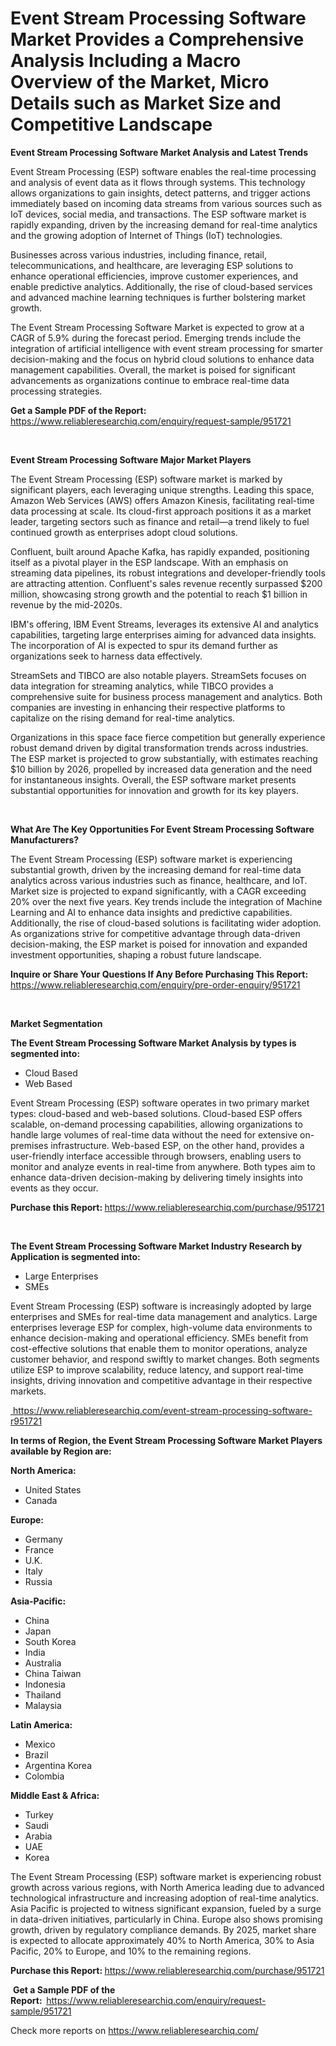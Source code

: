 <p><h1>Event Stream Processing Software Market Provides a Comprehensive Analysis Including a Macro Overview of the Market, Micro Details such as Market Size and Competitive Landscape</h1></p><p><strong>Event Stream Processing Software Market Analysis and Latest Trends</strong></p>
<p><p>Event Stream Processing (ESP) software enables the real-time processing and analysis of event data as it flows through systems. This technology allows organizations to gain insights, detect patterns, and trigger actions immediately based on incoming data streams from various sources such as IoT devices, social media, and transactions. The ESP software market is rapidly expanding, driven by the increasing demand for real-time analytics and the growing adoption of Internet of Things (IoT) technologies. </p><p>Businesses across various industries, including finance, retail, telecommunications, and healthcare, are leveraging ESP solutions to enhance operational efficiencies, improve customer experiences, and enable predictive analytics. Additionally, the rise of cloud-based services and advanced machine learning techniques is further bolstering market growth. </p><p>The Event Stream Processing Software Market is expected to grow at a CAGR of 5.9% during the forecast period. Emerging trends include the integration of artificial intelligence with event stream processing for smarter decision-making and the focus on hybrid cloud solutions to enhance data management capabilities. Overall, the market is poised for significant advancements as organizations continue to embrace real-time data processing strategies.</p></p>
<p><strong>Get a Sample PDF of the Report:&nbsp;</strong> <a href="https://www.reliableresearchiq.com/enquiry/request-sample/951721?utm_campaign=2269&utm_medium=2&utm_source=Github&utm_content=ia&utm_term=06032025&utm_id=event-stream-processing-software">https://www.reliableresearchiq.com/enquiry/request-sample/951721</a></p>
<p>&nbsp;</p>
<p><strong>Event Stream Processing Software Major Market Players</strong></p>
<p><p>The Event Stream Processing (ESP) software market is marked by significant players, each leveraging unique strengths. Leading this space, Amazon Web Services (AWS) offers Amazon Kinesis, facilitating real-time data processing at scale. Its cloud-first approach positions it as a market leader, targeting sectors such as finance and retail—a trend likely to fuel continued growth as enterprises adopt cloud solutions.</p><p>Confluent, built around Apache Kafka, has rapidly expanded, positioning itself as a pivotal player in the ESP landscape. With an emphasis on streaming data pipelines, its robust integrations and developer-friendly tools are attracting attention. Confluent's sales revenue recently surpassed $200 million, showcasing strong growth and the potential to reach $1 billion in revenue by the mid-2020s.</p><p>IBM's offering, IBM Event Streams, leverages its extensive AI and analytics capabilities, targeting large enterprises aiming for advanced data insights. The incorporation of AI is expected to spur its demand further as organizations seek to harness data effectively.</p><p>StreamSets and TIBCO are also notable players. StreamSets focuses on data integration for streaming analytics, while TIBCO provides a comprehensive suite for business process management and analytics. Both companies are investing in enhancing their respective platforms to capitalize on the rising demand for real-time analytics.</p><p>Organizations in this space face fierce competition but generally experience robust demand driven by digital transformation trends across industries. The ESP market is projected to grow substantially, with estimates reaching $10 billion by 2026, propelled by increased data generation and the need for instantaneous insights. Overall, the ESP software market presents substantial opportunities for innovation and growth for its key players.</p></p>
<p>&nbsp;</p>
<p><strong>What Are The Key Opportunities For Event Stream Processing Software Manufacturers?</strong></p>
<p><p>The Event Stream Processing (ESP) software market is experiencing substantial growth, driven by the increasing demand for real-time data analytics across various industries such as finance, healthcare, and IoT. Market size is projected to expand significantly, with a CAGR exceeding 20% over the next five years. Key trends include the integration of Machine Learning and AI to enhance data insights and predictive capabilities. Additionally, the rise of cloud-based solutions is facilitating wider adoption. As organizations strive for competitive advantage through data-driven decision-making, the ESP market is poised for innovation and expanded investment opportunities, shaping a robust future landscape.</p></p>
<p><strong>Inquire or Share Your Questions If Any Before Purchasing This Report:</strong> <a href="https://www.reliableresearchiq.com/enquiry/pre-order-enquiry/951721?utm_campaign=2269&utm_medium=2&utm_source=Github&utm_content=ia&utm_term=06032025&utm_id=event-stream-processing-software">https://www.reliableresearchiq.com/enquiry/pre-order-enquiry/951721</a></p>
<p>&nbsp;</p>
<p><strong>Market Segmentation</strong></p>
<p><strong>The Event Stream Processing Software Market Analysis by types is segmented into:</strong></p>
<p><ul><li>Cloud Based</li><li>Web Based</li></ul></p>
<p><p>Event Stream Processing (ESP) software operates in two primary market types: cloud-based and web-based solutions. Cloud-based ESP offers scalable, on-demand processing capabilities, allowing organizations to handle large volumes of real-time data without the need for extensive on-premises infrastructure. Web-based ESP, on the other hand, provides a user-friendly interface accessible through browsers, enabling users to monitor and analyze events in real-time from anywhere. Both types aim to enhance data-driven decision-making by delivering timely insights into events as they occur.</p></p>
<p><strong>Purchase this Report:&nbsp;</strong><a href="https://www.reliableresearchiq.com/purchase/951721?utm_campaign=2269&utm_medium=2&utm_source=Github&utm_content=ia&utm_term=06032025&utm_id=event-stream-processing-software">https://www.reliableresearchiq.com/purchase/951721</a></p>
<p>&nbsp;</p>
<p><strong>The Event Stream Processing Software Market Industry Research by Application is segmented into:</strong></p>
<p><ul><li>Large Enterprises</li><li>SMEs</li></ul></p>
<p><p>Event Stream Processing (ESP) software is increasingly adopted by large enterprises and SMEs for real-time data management and analytics. Large enterprises leverage ESP for complex, high-volume data environments to enhance decision-making and operational efficiency. SMEs benefit from cost-effective solutions that enable them to monitor operations, analyze customer behavior, and respond swiftly to market changes. Both segments utilize ESP to improve scalability, reduce latency, and support real-time insights, driving innovation and competitive advantage in their respective markets.</p></p>
<p><a href="https://www.reliableresearchiq.com/event-stream-processing-software-r951721?utm_campaign=2269&utm_medium=2&utm_source=Github&utm_content=ia&utm_term=06032025&utm_id=event-stream-processing-software">&nbsp;https://www.reliableresearchiq.com/event-stream-processing-software-r951721</a></p>
<p><strong>In terms of Region, the Event Stream Processing Software Market Players available by Region are:</strong></p>
<p>
    <p> <strong> North America: </strong>
        <ul>
            <li>United States</li>
            <li>Canada</li>
        </ul>
        </p> 
    <p> <strong> Europe: </strong>
        <ul>
            <li>Germany</li>
            <li>France</li>
            <li>U.K.</li>
            <li>Italy</li>
            <li>Russia</li>
        </ul>
        </p> 
    <p> <strong> Asia-Pacific: </strong>
        <ul>
            <li>China</li>
            <li>Japan</li>
            <li>South Korea</li>
            <li>India</li>
            <li>Australia</li>
            <li>China Taiwan</li>
            <li>Indonesia</li>
            <li>Thailand</li>
            <li>Malaysia</li>
        </ul>
        </p> 
    <p> <strong> Latin America: </strong>
        <ul>
            <li>Mexico</li>
            <li>Brazil</li>
            <li>Argentina Korea</li>
            <li>Colombia</li>
        </ul>
        </p> 
    <p> <strong> Middle East & Africa: </strong>
        <ul>
            <li>Turkey</li>
            <li>Saudi</li>
            <li>Arabia</li>
            <li>UAE</li>
            <li>Korea</li>
        </ul>
    </p>
    </p>
<p><p>The Event Stream Processing (ESP) software market is experiencing robust growth across various regions, with North America leading due to advanced technological infrastructure and increasing adoption of real-time analytics. Asia Pacific is projected to witness significant expansion, fueled by a surge in data-driven initiatives, particularly in China. Europe also shows promising growth, driven by regulatory compliance demands. By 2025, market share is expected to allocate approximately 40% to North America, 30% to Asia Pacific, 20% to Europe, and 10% to the remaining regions.</p></p>
<p><strong>Purchase this Report: </strong><a href="https://www.reliableresearchiq.com/purchase/951721?utm_campaign=2269&utm_medium=2&utm_source=Github&utm_content=ia&utm_term=06032025&utm_id=event-stream-processing-software">https://www.reliableresearchiq.com/purchase/951721</a></p>
<p>&nbsp;<strong>Get a Sample PDF of the Report:&nbsp;&nbsp;</strong><a href="https://www.reliableresearchiq.com/enquiry/request-sample/951721?utm_campaign=2269&utm_medium=2&utm_source=Github&utm_content=ia&utm_term=06032025&utm_id=event-stream-processing-software">https://www.reliableresearchiq.com/enquiry/request-sample/951721</a></p>
<p><strong></strong></p>
<p>Check more reports on <a href="https://www.reliableresearchiq.com/?utm_campaign=2269&utm_medium=2&utm_source=Github&utm_content=ia&utm_term=06032025&utm_id=event-stream-processing-software">https://www.reliableresearchiq.com/</a></p>